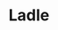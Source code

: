 ---
git: https://github.com/tajo/ladle
logohandle: ladledev
sort: ladle
title: Ladle
twitter: https://x.com/ladlejs
website: https://ladle.dev/
---